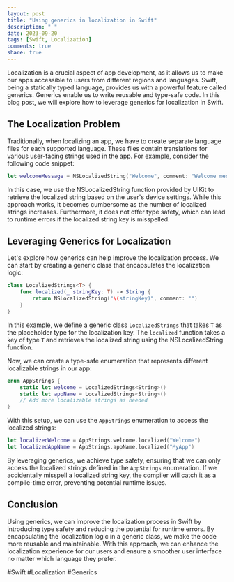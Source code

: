 ```yaml
---
layout: post
title: "Using generics in localization in Swift"
description: " "
date: 2023-09-20
tags: [Swift, Localization]
comments: true
share: true
---
```


Localization is a crucial aspect of app development, as it allows us to make our apps accessible to users from different regions and languages. Swift, being a statically typed language, provides us with a powerful feature called generics. Generics enable us to write reusable and type-safe code. In this blog post, we will explore how to leverage generics for localization in Swift.

## The Localization Problem

Traditionally, when localizing an app, we have to create separate language files for each supported language. These files contain translations for various user-facing strings used in the app. For example, consider the following code snippet:

```swift
let welcomeMessage = NSLocalizedString("Welcome", comment: "Welcome message")
```

In this case, we use the NSLocalizedString function provided by UIKit to retrieve the localized string based on the user's device settings. While this approach works, it becomes cumbersome as the number of localized strings increases. Furthermore, it does not offer type safety, which can lead to runtime errors if the localized string key is misspelled.

## Leveraging Generics for Localization

Let's explore how generics can help improve the localization process. We can start by creating a generic class that encapsulates the localization logic:

```swift
class LocalizedStrings<T> {
    func localized(_ stringKey: T) -> String {
        return NSLocalizedString("\(stringKey)", comment: "")
    }
}
```

In this example, we define a generic class `LocalizedStrings` that takes `T` as the placeholder type for the localization key. The `localized` function takes a key of type `T` and retrieves the localized string using the NSLocalizedString function.

Now, we can create a type-safe enumeration that represents different localizable strings in our app:

```swift
enum AppStrings {
    static let welcome = LocalizedStrings<String>()
    static let appName = LocalizedStrings<String>()
    // Add more localizable strings as needed
}
```

With this setup, we can use the `AppStrings` enumeration to access the localized strings:

```swift
let localizedWelcome = AppStrings.welcome.localized("Welcome")
let localizedAppName = AppStrings.appName.localized("MyApp")
```

By leveraging generics, we achieve type safety, ensuring that we can only access the localized strings defined in the `AppStrings` enumeration. If we accidentally misspell a localized string key, the compiler will catch it as a compile-time error, preventing potential runtime issues.

## Conclusion

Using generics, we can improve the localization process in Swift by introducing type safety and reducing the potential for runtime errors. By encapsulating the localization logic in a generic class, we make the code more reusable and maintainable. With this approach, we can enhance the localization experience for our users and ensure a smoother user interface no matter which language they prefer.

#Swift #Localization #Generics